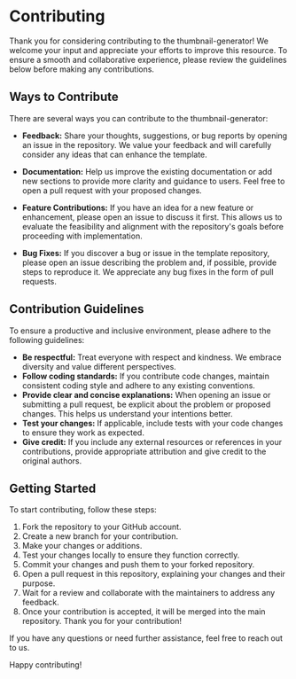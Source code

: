 # Contributing

Thank you for considering contributing to the thumbnail-generator!
We welcome your input and appreciate your efforts to improve this resource.
To ensure a smooth and collaborative experience, please review the guidelines
below before making any contributions.

## Ways to Contribute

There are several ways you can contribute to the thumbnail-generator:

- **Feedback:** Share your thoughts, suggestions, or bug reports by opening an issue in the repository.
We value your feedback and will carefully consider any ideas that can enhance the template.

- **Documentation:** Help us improve the existing documentation or add new sections to provide more
clarity and guidance to users. Feel free to open a pull request with your proposed changes.

- **Feature Contributions:** If you have an idea for a new feature or enhancement, please open an issue to discuss it first.
This allows us to evaluate the feasibility and alignment with the repository's goals before proceeding with implementation.

- **Bug Fixes:** If you discover a bug or issue in the template repository, please open an issue
describing the problem and, if possible, provide steps to reproduce it. We appreciate any bug fixes in the form of pull requests.

## Contribution Guidelines

To ensure a productive and inclusive environment, please adhere to the following guidelines:

- **Be respectful:** Treat everyone with respect and kindness. We embrace diversity and value different perspectives.
- **Follow coding standards:** If you contribute code changes, maintain consistent coding style and adhere to any existing conventions.
- **Provide clear and concise explanations:** When opening an issue or submitting a pull request, be explicit about the problem or proposed changes. This helps us understand your intentions better.
- **Test your changes:** If applicable, include tests with your code changes to ensure they work as expected.
- **Give credit:** If you include any external resources or references in your contributions, provide appropriate attribution and give credit to the original authors.

## Getting Started

To start contributing, follow these steps:

1. Fork the repository to your GitHub account.
2. Create a new branch for your contribution.
3. Make your changes or additions.
4. Test your changes locally to ensure they function correctly.
5. Commit your changes and push them to your forked repository.
6. Open a pull request in this repository, explaining your changes and their purpose.
7. Wait for a review and collaborate with the maintainers to address any feedback.
8. Once your contribution is accepted, it will be merged into the main repository. Thank you for your contribution!

If you have any questions or need further assistance, feel free to reach out to us.

Happy contributing!
